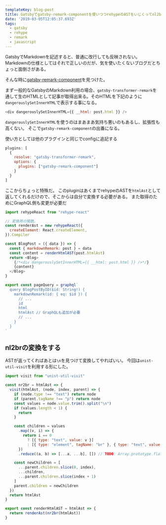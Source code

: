 ```yaml
---
templateKey: blog-post
title: Gatsbyでgatsby-remark-componentを使いつつrehypeのASTをいじくってnl2br的な事をする
date: '2019-03-05T12:05:37.693Z'
tags:
  - gatsby
  - rehype
  - remark
  - javascript
---
```


GatsbyでMarkdownを記述すると、普通に改行しても反映されない。Markdownの仕様としてはそれで正しいのだが、気を使いたくないブログだとちょっと面倒さがある。

そんな時に[gatsby-remark-component](https://www.gatsbyjs.org/packages/gatsby-remark-component/)を見つけた。


まず一般的なGatsbyのMarkdown利用の場合、`gatsby-transformer-remark`を通して生のHTMLとして記事が取得出来る。そのHTMLを下記のように`dangerouslySetInnerHTML`で表示する事になる。

```js
<div dangerouslySetInnerHTML={{ __html: post.html }} />
```

`dangerouslySetInnerHTML`を使うのはまあまあ気持ち悪いのもあるし、拡張性も高くない。
そこで`gatsby-remark-component`の出番になる。

使い方としては他のプラグインと同じでconfigに追記する

```js
plugins: [
  {
    resolve: "gatsby-transformer-remark",
    options: {
      plugins: ["gatsby-remark-component"]
    }
  }
]
```

ここからちょっと特殊だ。
このpluginはあくまでrehypeのASTを`htmlAst`として返してくれるだけので、そこからは自分で変換する必要がある。
また取得のためにGraphQL側も変更が必要だ

```js
import rehypeReact from "rehype-react"

// 変換用の関数。
const renderAst = new rehypeReact({
  createElement: React.createElement,
}).Compiler

const BlogPost = ({ data }) => {
  const { markdownRemark: post } = data
  const content = renderHtmlAST(post.htmlAst)
  return <Blog>
    {/*<div dangerouslySetInnerHTML={{ __html: post.html }} />*/}
    {content}
  </Blog>
}

export const pageQuery = graphql`
  query BlogPostByID($id: String!) {
    markdownRemark(id: { eq: $id }) {
      // ...
      id
      html
      htmlAst // GraphQLも追加が必要
      // ...
    }
  }
`
```


## nl2brの変換をする

ASTが返ってくればあとは`\n`を見つけて変換してやればいい。
今回は`unist-util-visit`を利用する形にした。

```js
import visit from "unist-util-visit"

const nr2br = htmlAst => {
  visit(htmlAst, (node, index, parent) => {
    if (node.type !== "text") return node
    if (parent.tagName !== "p") return node
    const values = node.value.trim().split("\n")
    if (values.length < 1) {
      return
    }

    const children = values
      .map((v, i) => {
        return i == 0
          ? [{ type: "text", value: v }]
          : [{ type: "element", tagName: "br" }, { type: "text", value: v }]
      })
      .reduce((a, b) => [...a, ...b], []) // TODO: Array.prototype.flat

    const newChildren = [
      ...parent.children.slice(0, index),
      ...children,
      ...parent.children.slice(index + 1)
    ]
    parent.children = newChildren
  })
  return htmlAst
}

export const renderHtmlAST = htmlAst => {
  return renderAst(nr2br(htmlAst))
}
```
